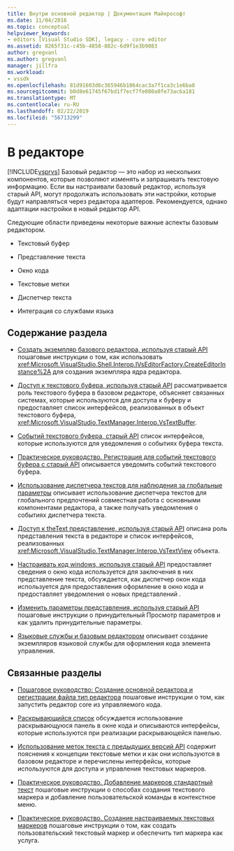 ```yaml
---
title: Внутри основной редактор | Документация Майкрософт
ms.date: 11/04/2016
ms.topic: conceptual
helpviewer_keywords:
- editors [Visual Studio SDK], legacy - core editor
ms.assetid: 8265f31c-c45b-4858-882c-6d9f1e3b9083
author: gregvanl
ms.author: gregvanl
manager: jillfra
ms.workload:
- vssdk
ms.openlocfilehash: 81d91603d6c365946b1064cac3a7f1ca3c1e6ba8
ms.sourcegitcommit: b0d8e61745f67bd1f7ecf7fe080a0fe73ac6a181
ms.translationtype: MT
ms.contentlocale: ru-RU
ms.lasthandoff: 02/22/2019
ms.locfileid: "56713299"
---
```

# <a name="inside-the-core-editor"></a>В редакторе
[!INCLUDE[vsprvs](../code-quality/includes/vsprvs_md.md)] Базовый редактор — это набор из нескольких компонентов, которые позволяют изменять и запрашивать текстовую информацию. Если вы настраивали базовый редактор, используя старый API, могут продолжать использовать эти настройки, которые будут направляться через редактора адаптеров. Рекомендуется, однако адаптации настройки в новый редактор API.

 Следующие области приведены некоторые важные аспекты базовым редактором.

-   Текстовый буфер

-   Представление текста

-   Окно кода

-   Текстовые метки

-   Диспетчер текста

-   Интеграция со службами языка

## <a name="in-this-section"></a>Содержание раздела
- [Создать экземпляр базового редактора, используя старый API](../extensibility/instantiating-the-core-editor-by-using-the-legacy-api.md) пошаговые инструкции о том, как использовать <xref:Microsoft.VisualStudio.Shell.Interop.IVsEditorFactory.CreateEditorInstance%2A> для создания экземпляра ядра редактора.

- [Доступ к текстового буфера, используя старый API](../extensibility/accessing-the-text-buffer-by-using-the-legacy-api.md) рассматривается роль текстового буфера в базовом редакторе, объясняет связанных системах, которые используются для доступа к буферу и предоставляет список интерфейсов, реализованных в объект текстового буфера, <xref:Microsoft.VisualStudio.TextManager.Interop.VsTextBuffer>.

- [Событий текстового буфера, старый API](../extensibility/text-buffer-events-in-the-legacy-api.md) список интерфейсов, которые используются для уведомления о событиях буфера текста.

- [Практическое руководство. Регистрация для событий текстового буфера с старый API](../extensibility/how-to-register-for-text-buffer-events-with-the-legacy-api.md) описывается уведомить событий текстового буфера.

- [Использование диспетчера текстов для наблюдения за глобальные параметры](../extensibility/using-the-text-manager-to-monitor-global-settings.md) описывает использование диспетчера текстов для глобального предпочтений совместная работа с основными компонентами редактора, а также получать уведомления о событиях диспетчера текста.

- [Доступ к theText представление, используя старый API](../extensibility/accessing-thetext-view-by-using-the-legacy-api.md) описана роль представления текста в редакторе и список интерфейсов, реализованных <xref:Microsoft.VisualStudio.TextManager.Interop.VsTextView> объекта.

- [Настраивать код windows, используя старый API](../extensibility/customizing-code-windows-by-using-the-legacy-api.md) предоставляет сведения о окно кода используется для заключения в них представление текста, обсуждается, как диспетчер окон кода используется для предоставления оформление в окно кода и предоставляет уведомления о новых представлений .

- [Изменить параметры представления, используя старый API](../extensibility/changing-view-settings-by-using-the-legacy-api.md) пошаговые инструкции о принудительный Просмотр параметров и как удалить принудительные параметры.

- [Языковые службы и базовым редактором](../extensibility/language-services-and-the-core-editor.md) описывает создание экземпляров языковой службы для оформления кода элемента управления.

## <a name="related-sections"></a>Связанные разделы
- [Пошаговое руководство: Создание основной редактора и регистрации файла тип редактора](../extensibility/walkthrough-creating-a-core-editor-and-registering-an-editor-file-type.md) пошаговые инструкции о том, как запустить редактор core из управляемого кода.

- [Раскрывающийся список](../extensibility/drop-down-bar.md) обсуждается использование раскрывающуюся панель в окне кода и описываются интерфейсы, которые используются при реализации раскрывающейся панелью.

- [Использование меток текста с предыдущих версий API](../extensibility/using-text-markers-with-the-legacy-api.md) содержит пояснения к концепции текстовые метки и как они используются в базовом редакторе и перечислены интерфейсы, которые используются для доступа и управления текстовых маркеров.

- [Практическое руководство. Добавление маркеров стандартный текст](../extensibility/how-to-add-standard-text-markers.md) пошаговые инструкции о способах создания текстового маркера и добавление пользовательской команды в контекстное меню.

- [Практическое руководство. Создание настраиваемых текстовых маркеров](../extensibility/how-to-create-custom-text-markers.md) пошаговые инструкции о том, как создать пользовательский текстовый маркер и обеспечить тип маркера как услуга.